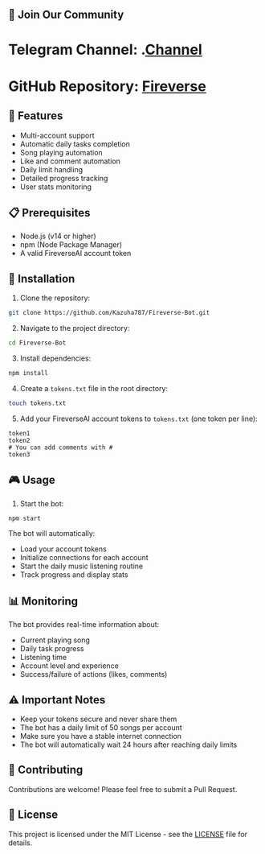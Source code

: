 
## 📢 Join Our Community

# Telegram Channel: .[Channel](https://t.me/Offical_Im_kazuha)
# GitHub Repository: [Fireverse](https://github.com/Kazuha787/Fureverse-Bot.git)

## 🌟 Features

- Multi-account support
- Automatic daily tasks completion
- Song playing automation
- Like and comment automation
- Daily limit handling
- Detailed progress tracking
- User stats monitoring

## 📋 Prerequisites

- Node.js (v14 or higher)
- npm (Node Package Manager)
- A valid FireverseAI account token

## 🚀 Installation

1. Clone the repository:
```bash
git clone https://github.com/Kazuha787/Fireverse-Bot.git
```

2. Navigate to the project directory:
```bash
cd Fireverse-Bot
```

3. Install dependencies:
```bash
npm install
```

4. Create a `tokens.txt` file in the root directory:
```bash
touch tokens.txt
```

5. Add your FireverseAI account tokens to `tokens.txt` (one token per line):
```
token1
token2
# You can add comments with #
token3
```

## 🎮 Usage

1. Start the bot:
```bash
npm start
```

The bot will automatically:
- Load your account tokens
- Initialize connections for each account
- Start the daily music listening routine
- Track progress and display stats

## 📊 Monitoring

The bot provides real-time information about:
- Current playing song
- Daily task progress
- Listening time
- Account level and experience
- Success/failure of actions (likes, comments)

## ⚠️ Important Notes

- Keep your tokens secure and never share them
- The bot has a daily limit of 50 songs per account
- Make sure you have a stable internet connection
- The bot will automatically wait 24 hours after reaching daily limits

## 🤝 Contributing

Contributions are welcome! Please feel free to submit a Pull Request.

## 📜 License

This project is licensed under the MIT License - see the [LICENSE](LICENSE) file for details.

